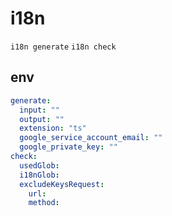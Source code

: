 # i18n

`i18n generate`
`i18n check`

## env

```yaml
generate:
  input: ""
  output: ""
  extension: "ts"
  google_service_account_email: ""
  google_private_key: ""
check:
  usedGlob:
  i18nGlob:
  excludeKeysRequest:
    url:
    method:
```
